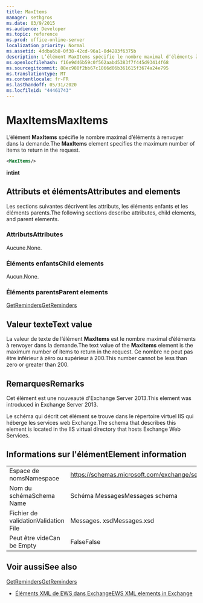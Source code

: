 ```yaml
---
title: MaxItems
manager: sethgros
ms.date: 03/9/2015
ms.audience: Developer
ms.topic: reference
ms.prod: office-online-server
localization_priority: Normal
ms.assetid: 4ddba6b8-0f38-42cd-96a1-0d4283f6375b
description: L’élément MaxItems spécifie le nombre maximal d’éléments à renvoyer dans la demande.
ms.openlocfilehash: f16e9d46b59c0f562aabd5383f7f445d93414f68
ms.sourcegitcommit: 88ec988f2bb67c1866d06b361615f3674a24e795
ms.translationtype: MT
ms.contentlocale: fr-FR
ms.lasthandoff: 05/31/2020
ms.locfileid: "44461743"
---
```

# <a name="maxitems"></a><span data-ttu-id="9fb72-103">MaxItems</span><span class="sxs-lookup"><span data-stu-id="9fb72-103">MaxItems</span></span>

<span data-ttu-id="9fb72-104">L’élément **MaxItems** spécifie le nombre maximal d’éléments à renvoyer dans la demande.</span><span class="sxs-lookup"><span data-stu-id="9fb72-104">The **MaxItems** element specifies the maximum number of items to return in the request.</span></span> 
  
```XML
<MaxItems/>
```

 <span data-ttu-id="9fb72-105">**int**</span><span class="sxs-lookup"><span data-stu-id="9fb72-105">**int**</span></span>
## <a name="attributes-and-elements"></a><span data-ttu-id="9fb72-106">Attributs et éléments</span><span class="sxs-lookup"><span data-stu-id="9fb72-106">Attributes and elements</span></span>

<span data-ttu-id="9fb72-107">Les sections suivantes décrivent les attributs, les éléments enfants et les éléments parents.</span><span class="sxs-lookup"><span data-stu-id="9fb72-107">The following sections describe attributes, child elements, and parent elements.</span></span>
  
### <a name="attributes"></a><span data-ttu-id="9fb72-108">Attributs</span><span class="sxs-lookup"><span data-stu-id="9fb72-108">Attributes</span></span>

<span data-ttu-id="9fb72-109">Aucune.</span><span class="sxs-lookup"><span data-stu-id="9fb72-109">None.</span></span>
  
### <a name="child-elements"></a><span data-ttu-id="9fb72-110">Éléments enfants</span><span class="sxs-lookup"><span data-stu-id="9fb72-110">Child elements</span></span>

<span data-ttu-id="9fb72-111">Aucun.</span><span class="sxs-lookup"><span data-stu-id="9fb72-111">None.</span></span>
  
### <a name="parent-elements"></a><span data-ttu-id="9fb72-112">Éléments parents</span><span class="sxs-lookup"><span data-stu-id="9fb72-112">Parent elements</span></span>

[<span data-ttu-id="9fb72-113">GetReminders</span><span class="sxs-lookup"><span data-stu-id="9fb72-113">GetReminders</span></span>](getreminders.md)
  
## <a name="text-value"></a><span data-ttu-id="9fb72-114">Valeur texte</span><span class="sxs-lookup"><span data-stu-id="9fb72-114">Text value</span></span>

<span data-ttu-id="9fb72-115">La valeur de texte de l’élément **MaxItems** est le nombre maximal d’éléments à renvoyer dans la demande.</span><span class="sxs-lookup"><span data-stu-id="9fb72-115">The text value of the **MaxItems** element is the maximum number of items to return in the request.</span></span> <span data-ttu-id="9fb72-116">Ce nombre ne peut pas être inférieur à zéro ou supérieur à 200.</span><span class="sxs-lookup"><span data-stu-id="9fb72-116">This number cannot be less than zero or greater than 200.</span></span> 
  
## <a name="remarks"></a><span data-ttu-id="9fb72-117">Remarques</span><span class="sxs-lookup"><span data-stu-id="9fb72-117">Remarks</span></span>

<span data-ttu-id="9fb72-118">Cet élément est une nouveauté d'Exchange Server 2013.</span><span class="sxs-lookup"><span data-stu-id="9fb72-118">This element was introduced in Exchange Server 2013.</span></span>
  
<span data-ttu-id="9fb72-119">Le schéma qui décrit cet élément se trouve dans le répertoire virtuel IIS qui héberge les services web Exchange.</span><span class="sxs-lookup"><span data-stu-id="9fb72-119">The schema that describes this element is located in the IIS virtual directory that hosts Exchange Web Services.</span></span>
  
## <a name="element-information"></a><span data-ttu-id="9fb72-120">Informations sur l'élément</span><span class="sxs-lookup"><span data-stu-id="9fb72-120">Element information</span></span>

|||
|:-----|:-----|
|<span data-ttu-id="9fb72-121">Espace de noms</span><span class="sxs-lookup"><span data-stu-id="9fb72-121">Namespace</span></span>  <br/> |https://schemas.microsoft.com/exchange/services/2006/messages  <br/> |
|<span data-ttu-id="9fb72-122">Nom du schéma</span><span class="sxs-lookup"><span data-stu-id="9fb72-122">Schema Name</span></span>  <br/> |<span data-ttu-id="9fb72-123">Schéma Messages</span><span class="sxs-lookup"><span data-stu-id="9fb72-123">Messages schema</span></span>  <br/> |
|<span data-ttu-id="9fb72-124">Fichier de validation</span><span class="sxs-lookup"><span data-stu-id="9fb72-124">Validation File</span></span>  <br/> |<span data-ttu-id="9fb72-125">Messages. xsd</span><span class="sxs-lookup"><span data-stu-id="9fb72-125">Messages.xsd</span></span>  <br/> |
|<span data-ttu-id="9fb72-126">Peut être vide</span><span class="sxs-lookup"><span data-stu-id="9fb72-126">Can be Empty</span></span>  <br/> |<span data-ttu-id="9fb72-127">False</span><span class="sxs-lookup"><span data-stu-id="9fb72-127">False</span></span>  <br/> |
   
## <a name="see-also"></a><span data-ttu-id="9fb72-128">Voir aussi</span><span class="sxs-lookup"><span data-stu-id="9fb72-128">See also</span></span>



[<span data-ttu-id="9fb72-129">GetReminders</span><span class="sxs-lookup"><span data-stu-id="9fb72-129">GetReminders</span></span>](getreminders.md)


- [<span data-ttu-id="9fb72-130">Éléments XML de EWS dans Exchange</span><span class="sxs-lookup"><span data-stu-id="9fb72-130">EWS XML elements in Exchange</span></span>](ews-xml-elements-in-exchange.md)

